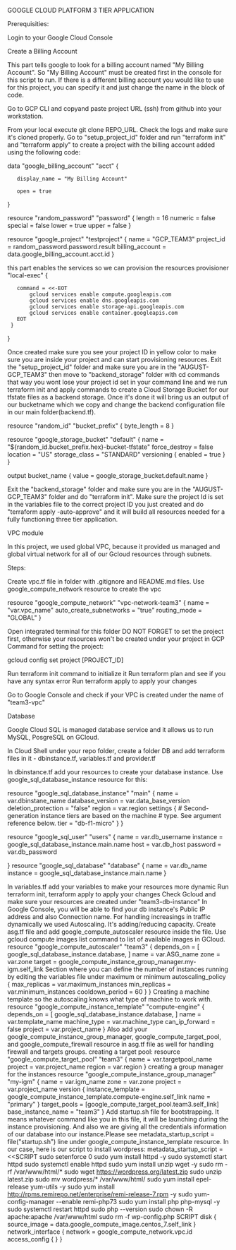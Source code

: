 GOOGLE CLOUD PLATFORM 3 TIER APPLICATION

Prerequisities:

Login to your Google Cloud Console

Create a Billing Account

This part tells google to look for a billing account named "My Billing Account". So "My Billing Account" must be created first in the console for this script to run. If there is a different billing account you would like to use for this project, you can specify it and just change the name in the block of code.

Go to GCP CLI and copyand paste project URL (ssh) from github into your workstation.

From your local execute git clone REPO_URL. Check the logs and make sure it's cloned properly. Go to "setup_project_id" folder and run "terraform init" and "terraform apply" to create a project with the billing account added using the following code:

data "google_billing_account" "acct" {
    
       display_name = "My Billing Account"
      
       open = true
   }
 
 resource "random_password" "password" {
       length = 16
       numeric = false
       special = false
       lower = true
       upper = false
   }
  
   resource "google_project" "testproject" {
       name = "GCP_TEAM3"
       project_id = random_password.password.result
       billing_account = data.google_billing_account.acct.id
   }

this part enables the services so we can provision the resources
provisioner "local-exec" {
    
       command = <<-EOT
           gcloud services enable compute.googleapis.com
           gcloud services enable dns.googleapis.com
           gcloud services enable storage-api.googleapis.com
           gcloud services enable container.googleapis.com
       EOT
     }
   }

Once created make sure you see your project ID in yellow color to make sure you are inside your project and can start provisioning resources. Exit the "setup_project_id" folder and make sure you are in the "AUGUST-GCP_TEAM3" then move to "backend_storage" folder with cd commands that way you wont lose your project id set in your command line and we run terraform init and apply commands to create a Cloud Storage Bucket for our tfstate files as a backend storage. Once it's done it will bring us an output of our bucketname which we copy and change the backend configuration file in our main folder(backend.tf).

resource "random_id" "bucket_prefix" {
  byte_length = 8
 }

resource "google_storage_bucket" "default" {
  name         = "${random_id.bucket_prefix.hex}-bucket-tfstate"
  force_destroy = false
  location     = "US"
  storage_class = "STANDARD"
  versioning {
    enabled = true
  }
 }
 
 output bucket_name {
    value = google_storage_bucket.default.name
 }

Exit the "backend_storage" folder and make sure you are in the "AUGUST-GCP_TEAM3" folder and do "terraform init". Make sure the project Id is set in the variables file to the correct project ID you just created and do "terraform apply -auto-approve" and it will build all resources needed for a fully functioning three tier application.

VPC module

In this project, we used global VPC, because it provided us managed and global virtual network for all of our Gcloud resources through subnets.

Steps:

Create vpc.tf file in folder with .gitignore and README.md files. Use google_compute_network resource to create the vpc

resource "google_compute_network" "vpc-network-team3" {
   name = "var.vpc_name"
   auto_create_subnetworks = "true"
   routing_mode = "GLOBAL"
 }

Open integrated terminal for this folder DO NOT FORGET to set the project first, otherwise your resources won't be created under your project in GCP Command for setting the project: 

gcloud config set project [PROJECT_ID]

Run terraform init command to initialize it
Run terraform plan and see if you have any syntax error
Run terraform apply to apply your changes

Go to Google Console and check if your VPC is created under the name of "team3-vpc"

Database

Google Cloud SQL is managed database service and it allows us to run MySQL, PosgreSQL on GCloud.

In Cloud Shell under your repo folder, create a folder DB and add terraform files in it - dbinstance.tf, variables.tf and provider.tf

In dbinstance.tf add your resources to create your database instance. Use google_sql_database_instance resource for this:

 resource "google_sql_database_instance" "main" {
  name               = var.dbinstane_name
  database_version   = var.data_base_version
  deletion_protection = "false"
  region             = var.region
  settings {
    # Second-generation instance tiers are based on the machine
    # type. See argument reference below.
    tier = "db-f1-micro"
  }
}

resource "google_sql_user" "users" {
  name    = var.db_username
  instance = google_sql_database_instance.main.name
  host    = var.db_host
  password = var.db_password

}
resource "google_sql_database" "database" {
  name    = var.db_name
  instance = google_sql_database_instance.main.name
}

In variables.tf add your variables to make your resources more dynamic
Run terraform init, terraform apply to apply your changes Check Gcloud and make sure your resources are created under "team3-db-instance"
In Google Console, you will be able to find your db instance's Public IP address and also Connection name.
For handling increasings in traffic dynamically we used Autoscaling. It's adding/reducing capacity.
Create asg.tf file and add google_compute_autoscaler resource inside the file. Use gcloud compute images list command to list of available images in GCloud.
resource "google_compute_autoscaler" "team3" {
     depends_on = [
        google_sql_database_instance.database,
    ]
  name  = var.ASG_name
  zone  = var.zone
  target = google_compute_instance_group_manager.my-igm.self_link
Section where you can define the number of instances running by editing the variables file under maximum or minimum
 autoscaling_policy {
    max_replicas   = var.maximum_instances
    min_replicas   = var.minimum_instances
    cooldown_period = 60
  }
 }
Creating a machine template so the autoscaling knows what type of machine to work with.
resource "google_compute_instance_template" "compute-engine" {
     depends_on = [
        google_sql_database_instance.database,
    ]
  name                   = var.template_name
  machine_type           = var.machine_type
  can_ip_forward         = false
  project                = var.project_name
 }
Also add your google_compute_instance_group_manager, google_compute_target_pool, and google_compute_firewall resource in asg.tf file as well for handling firewall and targets groups. creating a target pool:
resource "google_compute_target_pool" "team3" {
  name   = var.targetpool_name
  project = var.project_name
  region = var.region
 }
creating a group manager for the instances
resource "google_compute_instance_group_manager" "my-igm" {
  name   = var.igm_name
  zone   = var.zone
  project = var.project_name
  version {
    instance_template = google_compute_instance_template.compute-engine.self_link
    name             = "primary"
  }
  target_pools      = [google_compute_target_pool.team3.self_link]
  base_instance_name = "team3"
 }
Add startup.sh file for bootstrapping. It means whatever command like you in this file, it will be launching during the instance provisioning. And also we are giving all the credentials information of our database into our instance.Please see metadata_startup_script = file("startup.sh") line under google_compute_instance_template resource. In our case, here is our script to install wordpress:
metadata_startup_script = <<SCRIPT
      sudo setenforce 0      sudo yum install httpd -y      sudo systemctl start httpd
      sudo systemctl enable httpd      sudo yum install unzip wget -y
      sudo rm -rf /var/www/html/*
      sudo wget https://wordpress.org/latest.zip
      sudo unzip latest.zip
      sudo mv wordpress/* /var/www/html/      sudo yum install epel-release yum-utils -y
      sudo yum install http://rpms.remirepo.net/enterprise/remi-release-7.rpm -y
      sudo yum-config-manager --enable remi-php73
      sudo yum install php php-mysql -y
      sudo systemctl restart httpd
      sudo php --version      sudo chown -R apache:apache /var/www/html
      sudo rm -f wp-config.php
    SCRIPT  disk {
    source_image = data.google_compute_image.centos_7.self_link
  }
  network_interface {
    network = google_compute_network.vpc.id
    access_config {
    }
  }

